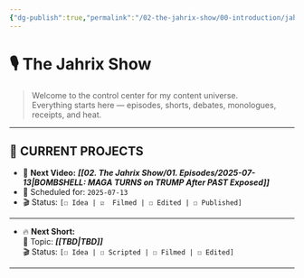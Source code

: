 ```yaml
---
{"dg-publish":true,"permalink":"/02-the-jahrix-show/00-introduction/jahrix-show-introduction/","created":"2025-06-27T23:08:02.111-04:00","updated":"2025-07-13T11:59:27.681-04:00"}
---
```


# 🎙️ The Jahrix Show

> Welcome to the control center for my content universe.  
> Everything starts here — episodes, shorts, debates, monologues, receipts, and heat.

---

## 📌 CURRENT PROJECTS

- 🎥 **Next Video:** ***[[02. The Jahrix Show/01. Episodes/2025-07-13\|BOMBSHELL: MAGA TURNS on TRUMP After PAST Exposed]]***  
- 📅 Scheduled for: `2025-07-13`  
-   🎬 Status: `[☐ Idea | ☑️  Filmed | ☐ Edited | ☐ Published]`
---
- 🔥 **Next Short:**  
  🧵 Topic: ***[[TBD\|TBD]]***  
  🎬 Status: `[☐ Idea | ☐ Scripted | ☐ Filmed | ☐ Edited]`
---
